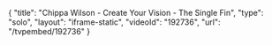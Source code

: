 {
    "title": "Chippa Wilson - Create Your Vision - The Single Fin",
    "type": "solo",
    "layout": "iframe-static",
    "videoId": "192736",
    "url": "\/tvpembed\/192736"
}